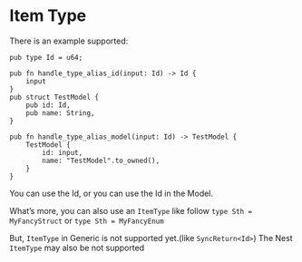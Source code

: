 # Item Type

There is an example supported:
```
pub type Id = u64;

pub fn handle_type_alias_id(input: Id) -> Id {
    input
}
pub struct TestModel {
    pub id: Id,
    pub name: String,
}

pub fn handle_type_alias_model(input: Id) -> TestModel {
    TestModel {
        id: input,
        name: "TestModel".to_owned(),
    }
}
```

You can use the Id, or you can use the Id in the Model.

What’s more, you can also use an `ItemType` like follow
`type Sth = MyFancyStruct` or `type Sth = MyFancyEnum`

But, `ItemType` in Generic is not supported yet.(like `SyncReturn<Id>`)
The Nest `ItemType` may also be not supported